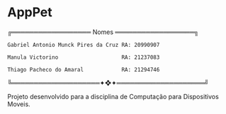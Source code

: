 # AppPet

╔══════════════════ Nomes ══════════════════╗
  
    Gabriel Antonio Munck Pires da Cruz RA: 20990907
  
    Manula Victorino                    RA: 21237083
  
    Thiago Pacheco do Amaral            RA: 21294746
  
╚════════════════════✦❖✦════════════════════╝


Projeto desenvolvido para a disciplina de Computação para Dispositivos Moveis.
